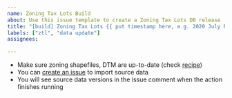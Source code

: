 ```yaml
---
name: Zoning Tax Lots Build
about: Use this issue template to create a Zoning Tax Lots DB release
title: "[build] Zoning Tax Lots {{ put timestamp here, e.g. 2020 July Release }}"
labels: ["ztl", "data update"]
assignees: 

---
```


- Make sure zoning shapefiles, DTM are up-to-date (check [recipe](https://github.com/NYCPlanning/recipes))
- You can [create an issue](https://github.com/NYCPlanning/recipes/issues/new?assignees=aferrar%2C+croswell81&labels=dataloading&template=zoning-tax-lots-bulk-load.md&title=%5Bztl%5D+Zoning+Tax+Lots+Bulk+Load) to import source data
- You will see source data versions in the issue comment when the action finishes running
